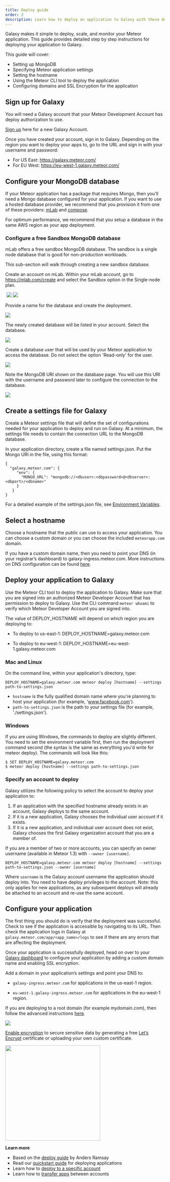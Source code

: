 ```yaml
---
title: Deploy guide
order: 2
description: Learn how to deploy an application to Galaxy with these detailed step by step instructions.
---
```


Galaxy makes it simple to deploy, scale, and monitor your Meteor application. This guide provides detailed step by step instructions for deploying your application to Galaxy.

This guide will cover:
- Setting up MongoDB
- Specifying Meteor application settings
- Setting the hostname
- Using the Meteor CLI tool to deploy the application
- Configuring domains and SSL Encryption for the application 

<h2 id="sign-up">Sign up for Galaxy</h2>
You will need a Galaxy account that your Meteor Development Account has deploy authorization to use. 

[Sign up](https://www.meteor.com/galaxy/signup) here for a new Galaxy Account.

Once you have created your account, sign in to Galaxy. Depending on the region you want to deploy your apps to, go to the URL and sign in with your username and password:
- For US East: https://galaxy.meteor.com/
- For EU West: https://eu-west-1.galaxy.meteor.com/

<h2 id="mongo-configure">Configure your MongoDB database</h2>

If your Meteor application has a package that requires Mongo, then you'll need a Mongo database configured for your application. If you want to use a hosted database provider, we recommend that you provision it from one of these providers: [mLab](www.mlab.com) and [compose](www.compose.io).

For optimum performance, we recommend that you setup a database in the same AWS region as your app deployment.

<h3 id="">Configure a free Sandbox MongoDB database</h3>

mLab offers a free sandbox MongoDB database. The sandbox is a single node database that is good for non-production workloads. 

This sub-section will walk through creating a new sandbox database.  

Create an account on mLab. Within your mLab account, go to https://mlab.com/create and select the Sandbox option in the Single-node plan. 

<img>
<img src="images/mlab-create-account.png" style="">
<img src="images/mlab-create-new-db.png" style="">

Provide a name for the database and create the deployment.

<img src="images/mlab-set-db-name.png" style="">

The newly created database will be listed in your account. Select the database. 

<img src="images/mlab-view-databases.png" style="">

Create a database user that will be used by your Meteor application to access the database. Do not select the option 'Read-only' for the user.

<img src="images/mlab-create-db-user.png" style="">

Note the MongoDB URI shown on the database page. You will use this URI with the username and password later to configure the connection to the database.

<img src="images/mlab-view-db-details.png" style="">

<h2 id="settings-create">Create a settings file for Galaxy</h2>

Create a Meteor settings file that will define the set of configurations needed for your application to deploy and run on Galaxy. At a minimum, the settings file needs to contain the connection URL to the MongoDB database.

In your application directory, create a file named settings.json. Put the Mongo URI in the file, using this format:

```
{
  "galaxy.meteor.com": { 
     "env": { 
       "MONGO_URL": "mongodb://<dbuser>:<dbpassword>@<dbserver>:<dbport>/<dbname>" 
     } 
   }
}
```

For a detailed example of the settings.json file, see [Environment Variables](/environment-variables.html).

<h2 id="select-hostname">Select a hostname</h2>

Choose a hostname that the public can use to access your application. You can choose a custom domain or you can choose the included `meteorapp.com` domain.

If you have a custom domain name, then you need to point your DNS (in your registrar’s dashboard) to galaxy-ingress.meteor.com. More instructions on DNS configuration can be found [here](/dns.html).

<h2 id="galaxy-deploy">Deploy your application to Galaxy</h2>

Use the Meteor CLI tool to deploy the application to Galaxy. Make sure that you are signed into an authorized Meteor Developer Account that has permission to deploy to Galaxy. Use the CLI command `meteor whoami` to verify which Meteor Developer Account you are signed into.

The value of DEPLOY_HOSTNAME will depend on which region you are deploying to:

- To deploy to us-east-1: DEPLOY_HOSTNAME=galaxy.meteor.com

- To deploy to eu-west-1: DEPLOY_HOSTNAME=eu-west-1.galaxy.meteor.com

<h3 id="deploy-mac">Mac and Linux</h3>

On the command line, within your application's directory, type:
```
DEPLOY_HOSTNAME=galaxy.meteor.com meteor deploy [hostname] --settings path-to-settings.json
```

- `hostname` is the fully qualified domain name where you're planning to host your application (for example, 'www.facebook.com').
- `path-to-settings.json` is the path to your settings file (for example, './settings.json').

<h3 id="deploy-windows">Windows</h3>

If you are using Windows, the commands to deploy are slightly different. You need to set the environment variable first, then run the deployment command second (the syntax is the same as everything you'd write for meteor deploy). The commands will look like this:

```
$ SET DEPLOY_HOSTNAME=galaxy.meteor.com
$ meteor deploy [hostname] --settings path-to-settings.json
```

<h3 id="account-selection">Specify an account to deploy</h3>

Galaxy utilizes the following policy to select the account to deploy your application to:

1. If an application with the specified hostname already exists in an account, Galaxy deploys to the same account.
2. If it is a new application, Galaxy chooses the individual user account if it exists.
3. If it is a new application, and individual user account does not exist, Galaxy chooses the first Galaxy organization account that you are a member of.

If you are a member of two or more accounts, you can specify an owner username (available in Meteor 1.3) with `--owner [username]`.

```
DEPLOY_HOSTNAME=galaxy.meteor.com meteor deploy [hostname] --settings path-to-settings.json --owner [username]
```

Where `username` is the Galaxy account username the application should deploy into. You need to have deploy privileges to the account.  Note: this only applies for new applications, as any subsequent deploys will already be attached to an account and re-use the same account.


<h2 id="configure-app">Configure your application</h2>

The first thing you should do is verify that the deployment was successful. Check to see if the application is accessible by navigating to its URL. Then check the application logs in Galaxy at `galaxy.meteor.com/app/<app_name>/logs` to see if there are any errors that are affecting the deployment.

Once your application is successfully deployed, head on over to your [Galaxy dashboard](http://galaxy.meteor.com) to configure your application by adding a custom domain name and enabling SSL encryption.

Add a domain in your application’s settings and point your DNS to:

- `galaxy-ingress.meteor.com` for applications in the us-east-1 region. 

- `eu-west-1.galaxy-ingress.meteor.com` for applications in the eu-west-1 region.  

If you are deploying to a root domain (for example mydomain.com), then follow the advanced instructions [here](/dns.html).

<img src="images/email-add-domain.png" style="">

[Enable encryption](/encryption.html) to secure sensitive data by generating a free [Let’s Encrypt](https://letsencrypt.org) certificate or uploading your own custom certificate.

<img src="images/email-enable-ssl.png" style="width: 300px;">

**Learn more**

- Based on the [deploy guide](http://coderchronicles.org/2016/03/15/deploying-a-meteor-app-to-galaxy/) by Anders Ramsay
- Read our [quickstart guide](/deploy-quickstart.html) for deploying applications
- Learn how to [deploy to a specific account](/deploy-guide.html#account-selection)
- Learn how to [transfer apps](/transfer-apps.html) between accounts

